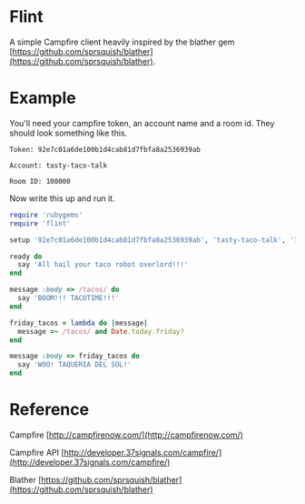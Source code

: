 Flint
=====

A simple Campfire client heavily inspired by the blather gem [https://github.com/sprsquish/blather](https://github.com/sprsquish/blather).

Example
=======

You'll need your campfire token, an account name and a room id. They should look something like this.

```
Token: 92e7c01a6de100b1d4cab81d7fbfa8a2536939ab

Account: tasty-taco-talk

Room ID: 100000
```

Now write this up and run it.

```ruby
require 'rubygems'
require 'flint'

setup '92e7c01a6de100b1d4cab81d7fbfa8a2536939ab', 'tasty-taco-talk', '100000'

ready do
  say 'All hail your taco robot overlord!!!'
end

message :body => /tacos/ do
  say 'BOOM!!! TACOTIME!!!'
end

friday_tacos = lambda do |message|
  message =~ /tacos/ and Date.today.friday?
end

message :body => friday_tacos do
  say 'WOO! TAQUERIA DEL SOL!'
end
```

Reference
=========

Campfire [http://campfirenow.com/](http://campfirenow.com/)

Campfire API [http://developer.37signals.com/campfire/](http://developer.37signals.com/campfire/)

Blather [https://github.com/sprsquish/blather](https://github.com/sprsquish/blather)